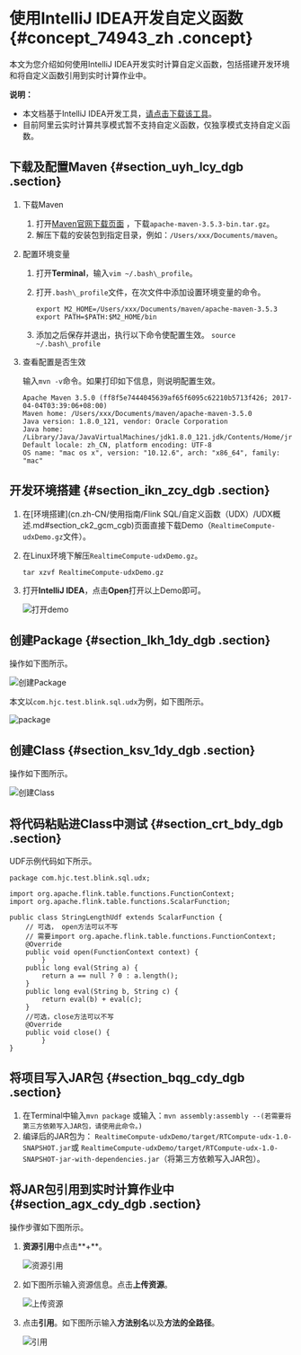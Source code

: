 # 使用IntelliJ IDEA开发自定义函数 {#concept_74943_zh .concept}

本文为您介绍如何使用IntelliJ IDEA开发实时计算自定义函数，包括搭建开发环境和将自定义函数引用到实时计算作业中。

**说明：** 

-   本文档基于IntelliJ IDEA开发工具，[请点击下载该工具](https://www.jetbrains.com/idea/download/#section=mac)。
-   目前阿里云实时计算共享模式暂不支持自定义函数，仅独享模式支持自定义函数。

## 下载及配置Maven {#section_uyh_lcy_dgb .section}

1.  下载Maven
    1.  打开[Maven官网下载页面](http://maven.apache.org/download.cgi) ，下载`apache-maven-3.5.3-bin.tar.gz`。
    2.  解压下载的安装包到指定目录，例如：`/Users/xxx/Documents/maven`。
2.  配置环境变量
    1.  打开**Terminal**，输入`vim ~/.bash\_profile`。
    2.  打开`.bash\_profile`文件，在次文件中添加设置环境变量的命令。

        ```language-java
        export M2_HOME=/Users/xxx/Documents/maven/apache-maven-3.5.3
        export PATH=$PATH:$M2_HOME/bin
        ```

    3.  添加之后保存并退出，执行以下命令使配置生效。 `source ~/.bash\_profile` 
3.  查看配置是否生效

    输入`mvn -v`命令。如果打印如下信息，则说明配置生效。

    ```
    Apache Maven 3.5.0 (ff8f5e7444045639af65f6095c62210b5713f426; 2017-04-04T03:39:06+08:00)
    Maven home: /Users/xxx/Documents/maven/apache-maven-3.5.0
    Java version: 1.8.0_121, vendor: Oracle Corporation
    Java home: /Library/Java/JavaVirtualMachines/jdk1.8.0_121.jdk/Contents/Home/jre
    Default locale: zh_CN, platform encoding: UTF-8
    OS name: "mac os x", version: "10.12.6", arch: "x86_64", family: "mac"
    
    ```


## 开发环境搭建 {#section_ikn_zcy_dgb .section}

1.  在[环境搭建](cn.zh-CN/使用指南/Flink SQL/自定义函数（UDX）/UDX概述.md#section_ck2_gcm_cgb)页面直接下载Demo（`RealtimeCompute-udxDemo.gz`文件）。
2.  在Linux环境下解压`RealtimeCompute-udxDemo.gz`。

    ```
    tar xzvf RealtimeCompute-udxDemo.gz
    
    ```

3.  打开**IntelliJ IDEA**，点击**Open**打开以上Demo即可。

    ![打开demo](http://static-aliyun-doc.oss-cn-hangzhou.aliyuncs.com/assets/img/41061/155047205334496_zh-CN.png)


## 创建Package {#section_lkh_1dy_dgb .section}

操作如下图所示。

![创建Package](http://static-aliyun-doc.oss-cn-hangzhou.aliyuncs.com/assets/img/41061/155047205334497_zh-CN.png)

本文以`com.hjc.test.blink.sql.udx`为例，如下图所示。

![package](http://static-aliyun-doc.oss-cn-hangzhou.aliyuncs.com/assets/img/41061/155047205334503_zh-CN.png)

## 创建Class {#section_ksv_1dy_dgb .section}

操作如下图所示。

![创建Class](http://static-aliyun-doc.oss-cn-hangzhou.aliyuncs.com/assets/img/41061/155047205334498_zh-CN.png)

## 将代码粘贴进Class中测试 {#section_crt_bdy_dgb .section}

UDF示例代码如下所示。

```language-java
package com.hjc.test.blink.sql.udx;

import org.apache.flink.table.functions.FunctionContext;
import org.apache.flink.table.functions.ScalarFunction;

public class StringLengthUdf extends ScalarFunction {
    // 可选， open方法可以不写
    // 需要import org.apache.flink.table.functions.FunctionContext;
    @Override
    public void open(FunctionContext context) {
        }
    public long eval(String a) {
        return a == null ? 0 : a.length();
    }
    public long eval(String b, String c) {
        return eval(b) + eval(c);
    }
    //可选，close方法可以不写
    @Override
    public void close() {
        }
}

```

## 将项目写入JAR包 {#section_bqg_cdy_dgb .section}

1.  在Terminal中输入`mvn package` 或输入：`mvn assembly:assembly --(若需要将第三方依赖写入JAR包，请使用此命令。)`
2.  编译后的JAR包为： `RealtimeCompute-udxDemo/target/RTCompute-udx-1.0-SNAPSHOT.jar`或 `RealtimeCompute-udxDemo/target/RTCompute-udx-1.0-SNAPSHOT-jar-with-dependencies.jar`（将第三方依赖写入JAR包）。

## 将JAR包引用到实时计算作业中 {#section_agx_cdy_dgb .section}

操作步骤如下图所示。

1.  **资源引用**中点击**+**。

    ![资源引用](http://static-aliyun-doc.oss-cn-hangzhou.aliyuncs.com/assets/img/41061/155047205334499_zh-CN.png)

2.  如下图所示输入资源信息。点击**上传资源**。

    ![上传资源](http://static-aliyun-doc.oss-cn-hangzhou.aliyuncs.com/assets/img/41061/155047205434500_zh-CN.png)

3.  点击**引用**。如下图所示输入**方法别名**以及**方法的全路径**。

    ![引用](http://static-aliyun-doc.oss-cn-hangzhou.aliyuncs.com/assets/img/41061/155047205434501_zh-CN.png)


